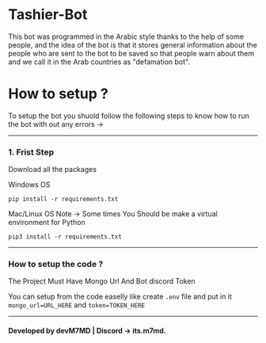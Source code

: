 # Tashier-Bot

This bot was programmed in the Arabic style thanks to the help of some people,
and the idea of the bot is that it stores general information about the people who are sent to the bot to be saved so that people warn about them and
we call it in the Arab countries as "defamation bot".

# How to setup ?

To setup the bot you shuold follow the following steps to know how to run the bot with out any errors ->
<hr />

### 1. Frist Step

Download all the packages

Windows OS
```
pip install -r requirements.txt
```

Mac/Linux OS
Note -> Some times You Should be make a virtual environment for Python
```
pip3 install -r requirements.txt
```
<hr />

### How to setup the code ?

The Project Must Have Mongo Url And Bot discord Token

You can setup from the code easelly like create `.env` file and put in it `mongo_url=URL_HERE` and `token=TOKEN_HERE`

<hr />

#### Developed by devM7MD | Discord -> its.m7md.
